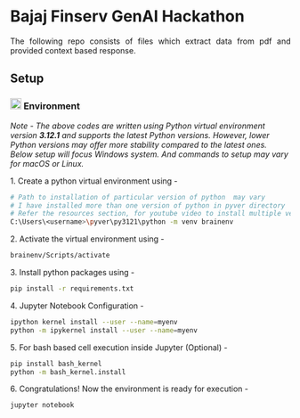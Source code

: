 # Bajaj Finserv GenAI Hackathon

<div align="justify">
The following repo consists of files which extract data from pdf and provided context based response.
</div>

## Setup
<h3>
<div>
<img src="img/env.png"; width=20> <b>Environment</b>
</div>
</h3>

*Note - The above codes are written using Python virtual environment version **3.12.1** and supports the latest Python versions. However, lower Python versions may offer more stability compared to the latest ones. Below setup will focus Windows system. And commands to setup may vary for macOS or Linux.*



<div> 1. Create a python virtual environment using -

```bash
# Path to installation of particular version of python  may vary
# I have installed more than one version of python in pyver directory
# Refer the resources section, for youtube video to install multiple versions of python
C:\Users\<username>\pyver\py3121\python -m venv brainenv
```
</div>


<div>2. Activate the virtual environment using -

```bash
brainenv/Scripts/activate
```
</div>

<div> 3. Install python packages using - 

```bash
pip install -r requirements.txt
```
</div>

<div> 4. Jupyter Notebook Configuration -

```bash
ipython kernel install --user --name=myenv
python -m ipykernel install --user --name=myenv
```
</div>

<div> 5. For bash based cell execution inside Jupyter (Optional) -

```bash
pip install bash_kernel
python -m bash_kernel.install
```
</div>

<div> 6. Congratulations! Now the environment is ready for execution -

```bash
jupyter notebook
```
</div>



